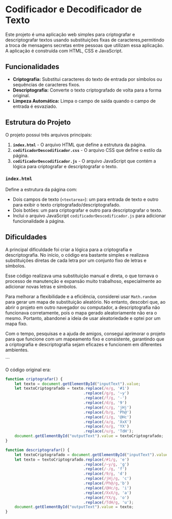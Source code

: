 # Codificador e Decodificador de Texto

<p>Este projeto é uma aplicação web simples para criptografar e descriptografar textos usando substituições fixas de caracteres,permitindo a troca de mensagens secretas entre pessoas que utilizam essa aplicação. A aplicação é construída com HTML, CSS e JavaScript.</p>

## Funcionalidades

<ul>
    <li><strong>Criptografia:</strong> Substitui caracteres do texto de entrada por símbolos ou sequências de caracteres fixos.</li>
    <li><strong>Descriptografia:</strong> Converte o texto criptografado de volta para a forma original.</li>
    <li><strong>Limpeza Automática:</strong> Limpa o campo de saída quando o campo de entrada é esvaziado.</li>
</ul>

## Estrutura do Projeto

<p>O projeto possui três arquivos principais:</p>

<ol>
    <li><strong><code>index.html</code></strong> - O arquivo HTML que define a estrutura da página.</li>
    <li><strong><code>codificadorDescodificador.css</code></strong> - O arquivo CSS que define o estilo da página.</li>
    <li><strong><code>codificadorDescodificador.js</code></strong> - O arquivo JavaScript que contém a lógica para criptografar e descriptografar o texto.</li>
</ol>

### <code>index.html</code>

<p>Define a estrutura da página com:</p>
<ul>
    <li>Dois campos de texto (<code>&lt;textarea&gt;</code>): um para entrada de texto e outro para exibir o texto criptografado/descriptografado.</li>
    <li>Dois botões: um para criptografar e outro para descriptografar o texto.</li>
    <li>Inclui o arquivo JavaScript <code>codificadorDescodificador.js</code> para adicionar funcionalidade à página.</li>
</ul>


## Dificuldades

<p>A principal dificuldade foi criar a lógica para a criptografia e descriptografia. No início, o código era bastante simples e realizava substituições diretas de cada letra por um conjunto fixo de letras e símbolos.</p>

<p>Esse código realizava uma substituição manual e direta, o que tornava o processo de manutenção e expansão muito trabalhoso, especialmente ao adicionar novas letras e símbolos.</p> <p>Para melhorar a flexibilidade e a eficiência, considerei usar <code>Math.random</code> para gerar um mapa de substituição aleatório. No entanto, descobri que, ao abrir o projeto em outro navegador ou computador, a descriptografia não funcionava corretamente, pois o mapa gerado aleatoriamente não era o mesmo. Portanto, abandonei a ideia de usar aleatoriedade e optei por um mapa fixo.</p> <p>Com o tempo, pesquisas e a ajuda de amigos, consegui aprimorar o projeto para que funcione com um mapeamento fixo e consistente, garantindo que a criptografia e descriptografia sejam eficazes e funcionem em diferentes ambientes.</p> ```

<p> O código original era:</p>

```javascript
function criptografar() {
    let texto = document.getElementById("inputText").value;
    let textoCriptografado = texto.replace(/e/g, '#1')
                                  .replace(/g/g, '~y')
                                  .replace(/f/g, '-')
                                  .replace(/d/g, '9')
                                  .replace(/c/g, 'jHj')
                                  .replace(/b/g, 'Ph@')
                                  .replace(/i/g, '@Hc')
                                  .replace(/a/g, 'XxX')
                                  .replace(/o/g, 'YX')
                                  .replace(/u/g, 'TdH');
    document.getElementById("outputText").value = textoCriptografado;
}

function descriptografar() {
    let textoCriptografado = document.getElementById("inputText").value;
    let texto = textoCriptografado.replace(/#1/g, 'e')
                                  .replace(/~y/g, 'g')
                                  .replace(/-/g, 'f')
                                  .replace(/9/g, 'd')
                                  .replace(/jHj/g, 'c')
                                  .replace(/Ph@/g,'b')
                                  .replace(/@Hc/g, 'i')
                                  .replace(/XxX/g, 'a')
                                  .replace(/YX/g, 'o')
                                  .replace(/TdH/g, 'u');
    document.getElementById("outputText").value = texto;
}
